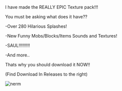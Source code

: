 I have made the REALLY EPIC Texture pack!!!

You must be asking what does it have??

-Over 280 Hilarious Splashes!

-New Funny Mobs/Blocks/Items Sounds and Textures!

-SAUL!!!!!!!!!

-And more..


Thats why you should download it NOW!!

(Find Download In Releases to the right)


![nerm](https://user-images.githubusercontent.com/85434597/173142202-f3ad8d5a-b2f9-4409-b46e-db51828930b4.png)
